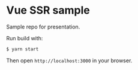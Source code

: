 # Vue SSR sample
Sample repo for presentation.

Run build with:

```bash
$ yarn start
```

Then open `http://localhost:3000` in your browser.
